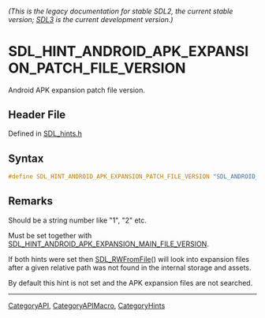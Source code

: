 ###### (This is the legacy documentation for stable SDL2, the current stable version; [SDL3](https://wiki.libsdl.org/SDL3/) is the current development version.)
# SDL_HINT_ANDROID_APK_EXPANSION_PATCH_FILE_VERSION

Android APK expansion patch file version.

## Header File

Defined in [SDL_hints.h](https://github.com/libsdl-org/SDL/blob/SDL2/include/SDL_hints.h)

## Syntax

```c
#define SDL_HINT_ANDROID_APK_EXPANSION_PATCH_FILE_VERSION "SDL_ANDROID_APK_EXPANSION_PATCH_FILE_VERSION"
```

## Remarks

Should be a string number like "1", "2" etc.

Must be set together with
[SDL_HINT_ANDROID_APK_EXPANSION_MAIN_FILE_VERSION](SDL_HINT_ANDROID_APK_EXPANSION_MAIN_FILE_VERSION).

If both hints were set then [SDL_RWFromFile](SDL_RWFromFile)() will look
into expansion files after a given relative path was not found in the
internal storage and assets.

By default this hint is not set and the APK expansion files are not
searched.

----
[CategoryAPI](CategoryAPI), [CategoryAPIMacro](CategoryAPIMacro), [CategoryHints](CategoryHints)

